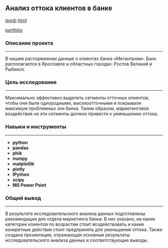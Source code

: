 ## Анализ оттока клиентов в банке
[ipynb](https://github.com/Ravil-1989/portfolio/blob/main/customer_churn_analysis/customer_churn_analysis.ipynb)
[html](https://ravil-1989.github.io/portfolio/customer_churn_analysis/customer_churn_analysis.html)

[portfolio](https://github.com/Ravil-1989/portfolio)

### Описание проекта
---
В нашем распоряжении данные о клиентах банка «Метанпром». Банк располагается в Ярославле и областных городах: Ростов Великий и Рыбинск.

### Цель исследования
---
Максимально эффективно выделить сегменты отточных клиентов, чтобы они были однородными, высокоотточными и покрывали максимум проблемных зон банка. Таким образом, маркетинговое воздействие на эти сегменты должно привести к уменьшению оттока.
 
### Навыки и инструменты
---

- **python**
- **pandas**
- **phik**
- **numpy**
- **matplotlib**
- **plotly**
- **IPython**
- **scipy**
- **MS Power Point**

### Общий вывод
---
В результате исследовательского анализа данных подготовлены рекомендации для отдела маркетинга банка. В них указано, на какие категории клиентов по возрастам стоит воздействовать и какие конкретные действия стоит предпринять для уменьшения оттока. Также создана презентация, отражающая основные результаты исследовательского анализа данных и соответствующие выводы.
